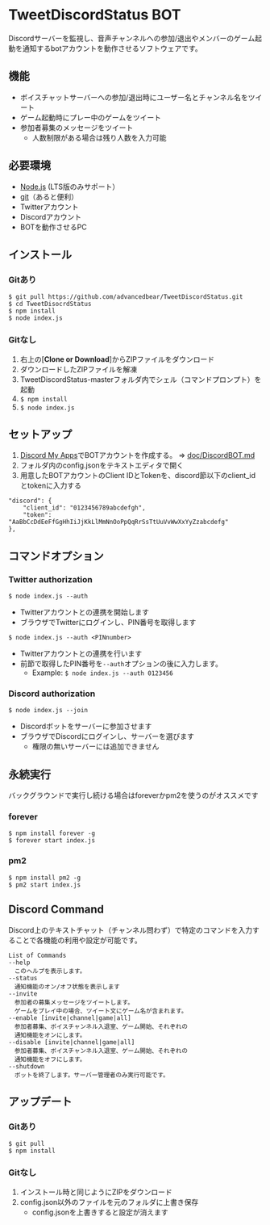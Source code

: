 # TweetDiscordStatus BOT
Discordサーバーを監視し、音声チャンネルへの参加/退出やメンバーのゲーム起動を通知するbotアカウントを動作させるソフトウェアです。  

## 機能
- ボイスチャットサーバーへの参加/退出時にユーザー名とチャンネル名をツイート
- ゲーム起動時にプレー中のゲームをツイート
- 参加者募集のメッセージをツイート
    - 人数制限がある場合は残り人数を入力可能

## 必要環境
- [Node.js](https://nodejs.org/ja/) (LTS版のみサポート）
- [git](https://git-scm.com/)（あると便利）
- Twitterアカウント
- Discordアカウント
- BOTを動作させるPC

## インストール
### Gitあり
```
$ git pull https://github.com/advancedbear/TweetDiscordStatus.git
$ cd TweetDisocrdStatus
$ npm install
$ node index.js
```
### Gitなし
1. 右上の[**Clone or Download**]からZIPファイルをダウンロード
1. ダウンロードしたZIPファイルを解凍
1. TweetDiscordStatus-masterフォルダ内でシェル（コマンドプロンプト）を起動
1. `$ npm install`
1. `$ node index.js`

## セットアップ
1. [Discord My Apps](https://discordapp.com/developers/applications/me)でBOTアカウントを作成する。 => [doc/DiscordBOT.md](doc/DiscordBOT.md)
1. フォルダ内のconfig.jsonをテキストエディタで開く
1. 用意したBOTアカウントのClient IDとTokenを、discord節以下のclient_idとtokenに入力する
```
"discord": {
	"client_id": "0123456789abcdefgh",
	"token": "AaBbCcDdEeFfGgHhIiJjKkLlMmNnOoPpQqRrSsTtUuVvWwXxYyZzabcdefg"
},
```

## コマンドオプション
### Twitter authorization
`$ node index.js --auth`
- Twitterアカウントとの連携を開始します
- ブラウザでTwitterにログインし、PIN番号を取得します

`$ node index.js --auth <PINnumber>`
- Twitterアカウントとの連携を行います
- 前節で取得したPIN番号を`--auth`オプションの後に入力します。
    - Example: `$ node index.js --auth 0123456`

### Discord authorization
`$ node index.js --join`
- Discordボットをサーバーに参加させます
- ブラウザでDiscordにログインし、サーバーを選びます
    - 権限の無いサーバーには追加できません

## 永続実行
バックグラウンドで実行し続ける場合はforeverかpm2を使うのがオススメです
### forever
```
$ npm install forever -g
$ forever start index.js
```
### pm2
```
$ npm install pm2 -g
$ pm2 start index.js
```

## Discord Command
Discord上のテキストチャット（チャンネル問わず）で特定のコマンドを入力することで各機能の利用や設定が可能です。
```
List of Commands
--help
　このヘルプを表示します。
--status
　通知機能のオン/オフ状態を表示します
--invite
　参加者の募集メッセージをツイートします。
　ゲームをプレイ中の場合、ツイート文にゲーム名が含まれます。
--enable [invite|channel|game|all]
　参加者募集、ボイスチャンネル入退室、ゲーム開始、それぞれの
　通知機能をオンにします。
--disable [invite|channel|game|all]
　参加者募集、ボイスチャンネル入退室、ゲーム開始、それぞれの
　通知機能をオフにします。
--shutdown
　ボットを終了します。サーバー管理者のみ実行可能です。
```

## アップデート
### Gitあり
```
$ git pull
$ npm install
```
### Gitなし
1. インストール時と同じようにZIPをダウンロード
2. config.json以外のファイルを元のフォルダに上書き保存
    - config.jsonを上書きすると設定が消えます